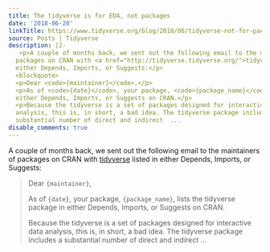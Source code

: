 ```yaml
---
title: The tidyverse is for EDA, not packages
date: '2018-06-20'
linkTitle: https://www.tidyverse.org/blog/2018/06/tidyverse-not-for-packages/
source: Posts | Tidyverse
description: |2-
   <p>A couple of months back, we sent out the following email to the maintainers of
  packages on CRAN with <a href="http://tidyverse.tidyverse.org/">tidyverse</a> listed in
  either Depends, Imports, or Suggests:</p>
  <blockquote>
  <p>Dear <code>{maintainer}</code>,</p>
  <p>As of <code>{date}</code>, your package, <code>{package_name}</code>, lists the tidyverse package in
  either Depends, Imports, or Suggests on CRAN.</p>
  <p>Because the tidyverse is a set of packages designed for interactive data
  analysis, this is, in short, a bad idea. The tidyverse package includes a
  substantial number of direct and indirect  ...
disable_comments: true
---
```

 <p>A couple of months back, we sent out the following email to the maintainers of
packages on CRAN with <a href="http://tidyverse.tidyverse.org/">tidyverse</a> listed in
either Depends, Imports, or Suggests:</p>
<blockquote>
<p>Dear <code>{maintainer}</code>,</p>
<p>As of <code>{date}</code>, your package, <code>{package_name}</code>, lists the tidyverse package in
either Depends, Imports, or Suggests on CRAN.</p>
<p>Because the tidyverse is a set of packages designed for interactive data
analysis, this is, in short, a bad idea. The tidyverse package includes a
substantial number of direct and indirect  ...